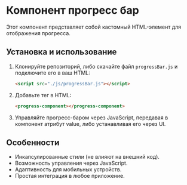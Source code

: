 # Компонент прогресс бар

Этот компонент представляет собой кастомный HTML-элемент для отображения прогресса.

## Установка и использование

1. Клонируйте репозиторий, либо скачайте файл `progressBar.js` и подключите его в ваш HTML:
   ```html
   <script src="./js/progressBar.js"></script>
   ```
2. Добавьте тег в HTML:
   ```html
   <progress-component></progress-component>
   ```
3. Управляйте прогресс-баром через JavaScript, передавая в компонент атрибут value, либо устанавливая его через UI.

## Особенности

- Инкапсулированные стили (не влияют на внешний код).
- Возможность управления через JavaScript.
- Адаптивность для мобильных устройств.
- Простая интеграция в любое приложение.
